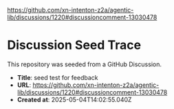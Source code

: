 https://github.com/xn-intenton-z2a/agentic-lib/discussions/1220#discussioncomment-13030478

# Discussion Seed Trace

This repository was seeded from a GitHub Discussion.

- **Title**: seed test for feedback
- **URL**: https://github.com/xn-intenton-z2a/agentic-lib/discussions/1220#discussioncomment-13030478
- **Created at**: 2025-05-04T14:02:55.040Z
